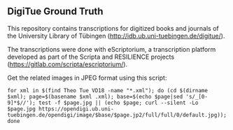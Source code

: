 ## DigiTue Ground Truth

This repository contains transcriptions for digitized books and journals of
the University Library of Tübingen (http://idb.ub.uni-tuebingen.de/digitue/).

The transcriptions were done with eScriptorium, a transcription platform
developed as part of the Scripta and RESILIENCE projects
(https://gitlab.com/scripta/escriptorium/).

Get the related images in JPEG format using this script:
```
for xml in $(find Theo Tue VD18 -name "*.xml"); do (cd $(dirname $xml); page=$(basename $xml .xml); base=$(echo $page|sed 's/_[0-9]*$//'); test -f $page.jpg || (echo $page; curl --silent -Lo $page.jpg https://opendigi.ub.uni-tuebingen.de/opendigi/image/$base/$page.jp2/full/full/0/default.jpg)); done
```
